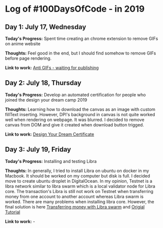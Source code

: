 # Log of #100DaysOfCode - in 2019

## Day 1: July 17, Wednesday

**Today's Progress:** Spent time creating an chrome extension to remove GIFs on anime website

**Thoughts:** Feel good in the end, but I should find somehow to remove GIFs before page rendering.

**Link to work:** [Anti GIFs - waiting for publishing](https://github.com/gapgag55/100-days-challenge/tree/master/remove-gif-chrome-extenstion)

## Day 2: July 18, Thursday

**Today's Progress:** Develop an automated certification for people who joined the design your dream camp 2019 

**Thoughts:** Learning how to download the canvas as an image with custom fillText inserting. However, DPI's background in canvas is not quite worked well when rendering on webpage. It was blurred. I decided to remove canvas from DOM and give it created when download button trigged.

**Link to work:** [Design Your Dream Certificate](https://design-your-dream-certificate.firebaseapp.com/)

## Day 3: July 19, Friday

**Today's Progress:** Installing and testing Libra

**Thoughts:** In generally, I tried to install Libra on ubuntu on docker in my Macbook. It should be worked on my computer but disk is full. I decided move to create ubuntu droplet in DigitalOcean. In my opinion, Testnet is a libra network similar to libra swarm which is a local validator node for Libra core. The transaction's Libra is still not work on Testnet when transferring money from one account to another account whereas Libra swarm is worked. There are many problems when installing libra core. However, the final solution is here [Transferring money with Libra swarm](https://github.com/libra/libra/issues/201#issuecomment-504784229) and [Origial Tutorial](https://developers.libra.org/docs/my-first-transaction)

**Link to work:** -